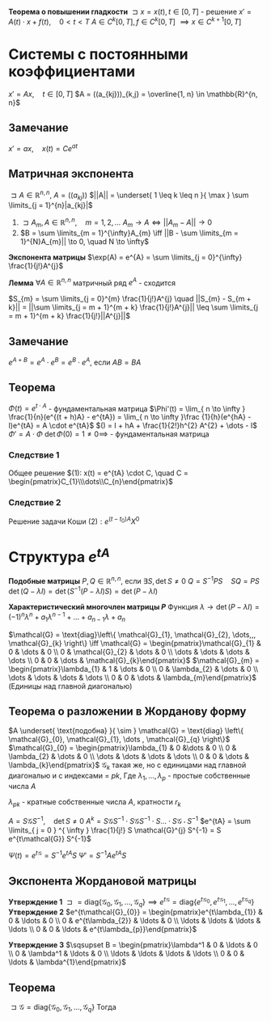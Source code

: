 **Теорема о повышении гладкости**
	$\sqsupset x = x(t), t \in [0, T]$ - решение
	$x' = A(t) \cdot x + f(t),  \quad  0 < t < T$
	$A \in C^{k} [0, T], f \in C^{k}[0, T]$
		$\implies x \in C^{k + 1}[0, T]$


# Системы с постоянными коэффициентами
$x' = Ax,  \quad t \in [0, T]$
$A = ((a_{kj}))_{k,j} = \overline{1, n} \in \mathbb{R}^{n, n}$
## Замечание
$x' = ax,  \quad x(t) = Ce^{at}$

## Матричная экспонента
$\sqsupset A \in \mathbb{R}^{n, n}, \ A = ((a_{kj}))$
$||A|| = \underset{ 1 \leq k \leq n }{ \max } \sum \limits_{j = 1}^{n}|a_{kj}|$

1)
	$\sqsupset  A_{m}, A\in \mathbb{R}^{n, n},  \quad m = 1, 2, \dots$
	$A_{m} \to A \iff ||A_{m} - A|| \to 0$
2)
	$B = \sum \limits_{m = 1}^{\infty}A_{m} \iff ||B - \sum \limits_{m = 1}^{N}A_{m}|| \to 0,  \quad N \to \infty$

**Экспонента матрицы**
	$\exp(A) = e^{A} = \sum \limits_{j = 0}^{\infty} \frac{1}{j!}A^{j}$

**Лемма**
$\forall A \in \mathbb{R}^{n, n}$ матричный ряд $e^{A}$ - сходится

$S_{m} = \sum \limits_{j = 0}^{m} \frac{1}{j!}A^{j}  \quad ||S_{m} - S_{m + k}|| = ||\sum \limits_{j = m + 1}^{m + k} \frac{1}{j!}A^{j}|| \leq \sum \limits_{j = m + 1}^{m + k} \frac{1}{j!}||A^{j}||$

## Замечание
$e^{A + B} = e^{A} \cdot e^{B} = e^{B} \cdot e^{A}$, если $AB = BA$

## Теорема
$\Phi(t) = e^{t \cdot A}$ - фундаментальная матрица
$\Phi'(t) = \lim_{ n \to \infty } \frac{1}{n}(e^{(t + h)A} - e^{tA}) = \lim_{ n \to \infty }\frac {1}{h}(e^{hA} - I)e^{tA} = A \cdot e^{tA}$
	$() = I + hA + \frac{1}{2!}h^{2} A^{2} + \dots - I$
$\Phi' = A \cdot \Phi$
$\det \Phi(0) = 1 \neq 0 \implies$ - фундаментальная матрица

### Следствие 1
Общее решение $(1): x(t) = e^{tA} \cdot C,  \quad C = \begin{pmatrix}C_{1}\\\dots\\C_{n}\end{pmatrix}$
### Следствие 2
Решение задачи Коши $(2): e^{(t - t_{0})A}X^{0}$


# Структура $e^{tA}$
**Подобные матрицы**
	$P, Q \in \mathbb{R}^{n, n}$, если $\exists S, \det S \neq 0$
	$Q = S^{-1}PS  \quad SQ = PS$
	$\det(Q - \lambda I) = \det(S^{-1}(P - \lambda I)S) = \det(P - \lambda I)$

**Характеристический многочлен матрицы $P$**
	Функция $\lambda \to \det(P - \lambda I) = (-1)^{n}\lambda^{n} + a_{1}\lambda^{n - 1} + \dots + a_{n - 1}\lambda + a_{n}$

$\mathcal{G} = \text{diag}\left\{ \mathcal{G}_{1}, \mathcal{G}_{2}, \dots,,, \mathcal{G}_{k} \right\} \iff \mathcal{G} = \begin{pmatrix}\mathcal{G}_{1} & 0 & \dots & 0 \\ 0 & \mathcal{G}_{2} & \dots & 0 \\ \dots & \dots & \dots & \dots \\ 0 & 0 & \dots & \mathcal{G}_{k}\end{pmatrix}$
$\mathcal{G}_{m} = \begin{pmatrix}\lambda_{1} & 1 & \dots & 0 \\ 0 & \lambda_{2} & \dots & 0 \\ \dots & \dots & \dots & \dots \\ 0 & 0 & \dots & \lambda_{m}\end{pmatrix}$ (Единицы над главной диагональю)

## Теорема о разложении в Жорданову форму
$A \underset{ \text{подобна} }{ \sim } \mathcal{G} = \text{diag} \left\{ \mathcal{G}_{0}, \mathcal{G}_{1}, \dots , \mathcal{G}_{q} \right\}$
$\mathcal{G}_{0} = \begin{pmatrix}\lambda_{1} & 0 &\dots & 0 \\ 0 & \lambda_{2} & \dots & 0 \\ \dots & \dots & \dots & \dots \\ 0 & 0 & \dots & \lambda_{k}\end{pmatrix}$
$\mathcal{G}_{k}$ такая же, но с единицами над главной диагональю и с индексами = $pk$,
Где $\lambda_{1}, \dots, \lambda_{p}$ - простые собственные числа $A$

$\lambda_{pk}$ - кратные собственные числа $A$, кратности $r_{k}$

$A = S \mathcal{G} S^{-1},  \quad \det S \neq 0$
$A^{k} = S \mathcal{G} S^{-1} \cdot S \mathcal{G} S^{-1} \cdot S  \ldots \cdot S \mathcal{G} \cdot S^{-1}$
$e^{tA} = \sum \limits_{ j = 0 } ^{ \infty } \frac{1}{j!} S \mathcal{G}^{j} S^{-1} = S e^{t\mathcal{G}} S^{-1}$

$\Psi (t) = e^{t\mathcal{G}} = S^{-1}e^{tA}S$
$\Psi' = S^{-1}A e^{tA} S$

## Экспонента Жордановой матрицы
**Утверждение 1**
	$\sqsupset = \text{diag}\left\{ \mathcal{G}_{0}, \mathcal{G}_{1}, \ldots, \mathcal{G}_{q} \right\} \implies e^{t\mathcal{G}} = \text{diag}\left\{ e^{t\mathcal{G}_{0}}, e^{t\mathcal{G}_{1}}, \ldots, e^{t\mathcal{G}_{q}} \right\}$
**Утверждение 2**
	$e^{t\mathcal{G}_{0}} = \begin{pmatrix}e^{t\lambda_{1}} & 0 & \ldots & 0 \\ 0 & e^{t\lambda_{2}} & \ldots & 0 \\ \ldots & \ldots & \ldots & \ldots \\ 0 & 0 & \ldots & e^{t\lambda_{p}}\end{pmatrix}$

**Утверждение 3**
	$\sqsupset  B = \begin{pmatrix}\lambda^1 & 0 & \ldots & 0 \\ 0 & \lambda^1 & \ldots & 0 \\ \ldots & \ldots & \ldots & \ldots \\ 0 & 0 & \ldots & \lambda^{1}\end{pmatrix}$


## Теорема
$\sqsupset  \mathcal{G} = \text{diag} \left\{ \mathcal{G}_{0}, \mathcal{G}_{1}, \ldots, \mathcal{G}_{q} \right\}$
Тогда
